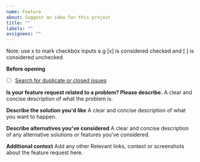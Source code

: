 ```yaml
---
name: Feature
about: Suggest an idea for this project
title: ""
labels: ""
assignees: ""
---
```


Note: use x to mark checkbox inputs e.g [x] is considered checked and [ ] is considered unchecked

**Before opening**

- [ ] [Search for duplicate or closed issues](https://github.com/BoundaryStudio/Fluid/issues?q=is%3Aissue+sort%3Aupdated-desc)

**Is your feature request related to a problem? Please describe.**
A clear and concise description of what the problem is.

**Describe the solution you'd like**
A clear and concise description of what you want to happen.

**Describe alternatives you've considered**
A clear and concise description of any alternative solutions or features you've considered.

**Additional context**
Add any other Relevant links, context or screenshots about the feature request here.
